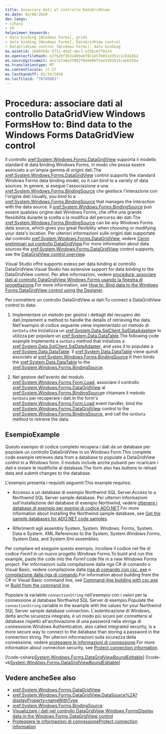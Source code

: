 ```yaml
---
title: Associare dati al controllo DataGridView
ms.date: 02/08/2019
dev_langs:
- csharp
- vb
helpviewer_keywords:
- data binding [Windows Forms], grids
- data binding [Windows Forms], DataGridView control
- DataGridView control [Windows Forms], data binding
ms.assetid: 1660f69c-5711-45d2-abc1-e25bc6779124
ms.openlocfilehash: e2762bf363a469abf8c1e57b851d351c1cb41b62
ms.sourcegitcommit: de17a7a0a37042f0d4406f5ae5393531caeb25ba
ms.translationtype: MT
ms.contentlocale: it-IT
ms.lasthandoff: 01/24/2020
ms.locfileid: "76745083"
---
```

# <a name="how-to-bind-data-to-the-windows-forms-datagridview-control"></a><span data-ttu-id="5f89b-102">Procedura: associare dati al controllo DataGridView Windows Forms</span><span class="sxs-lookup"><span data-stu-id="5f89b-102">How to: Bind data to the Windows Forms DataGridView control</span></span>

<span data-ttu-id="5f89b-103">Il controllo <xref:System.Windows.Forms.DataGridView> supporta il modello standard di data binding Windows Forms, in modo che possa essere associato a un'ampia gamma di origini dati.</span><span class="sxs-lookup"><span data-stu-id="5f89b-103">The <xref:System.Windows.Forms.DataGridView> control supports the standard Windows Forms data binding model, so it can bind to a variety of data sources.</span></span> <span data-ttu-id="5f89b-104">In genere, si esegue l'associazione a una <xref:System.Windows.Forms.BindingSource> che gestisce l'interazione con l'origine dati.</span><span class="sxs-lookup"><span data-stu-id="5f89b-104">Usually, you bind to a <xref:System.Windows.Forms.BindingSource> that manages the interaction with the data source.</span></span> <span data-ttu-id="5f89b-105">Il <xref:System.Windows.Forms.BindingSource> può essere qualsiasi origine dati Windows Forms, che offre una grande flessibilità durante la scelta o la modifica del percorso dei dati.</span><span class="sxs-lookup"><span data-stu-id="5f89b-105">The <xref:System.Windows.Forms.BindingSource> can be any Windows Forms data source, which gives you great flexibility when choosing or modifying your data's location.</span></span> <span data-ttu-id="5f89b-106">Per ulteriori informazioni sulle origini dati supportate dal controllo <xref:System.Windows.Forms.DataGridView>, vedere [Cenni preliminari sul controllo DataGridView](datagridview-control-overview-windows-forms.md).</span><span class="sxs-lookup"><span data-stu-id="5f89b-106">For more information about data sources the <xref:System.Windows.Forms.DataGridView> control supports, see the [DataGridView control overview](datagridview-control-overview-windows-forms.md).</span></span>  

<span data-ttu-id="5f89b-107">Visual Studio offre supporto esteso per data binding al controllo DataGridView.</span><span class="sxs-lookup"><span data-stu-id="5f89b-107">Visual Studio has extensive support for data binding to the DataGridView control.</span></span> <span data-ttu-id="5f89b-108">Per altre informazioni, vedere [procedura: associare dati al controllo DataGridView Windows Forms usando la finestra di progettazione](bind-data-to-the-datagrid-using-the-designer.md).</span><span class="sxs-lookup"><span data-stu-id="5f89b-108">For more information, see [How to: Bind data to the Windows Forms DataGridView control using the Designer](bind-data-to-the-datagrid-using-the-designer.md).</span></span>  

<span data-ttu-id="5f89b-109">Per connettere un controllo DataGridView ai dati:</span><span class="sxs-lookup"><span data-stu-id="5f89b-109">To connect a DataGridView control to data:</span></span>

1. <span data-ttu-id="5f89b-110">Implementare un metodo per gestire i dettagli del recupero dei dati.</span><span class="sxs-lookup"><span data-stu-id="5f89b-110">Implement a method to handle the details of retrieving the data.</span></span> <span data-ttu-id="5f89b-111">Nell'esempio di codice seguente viene implementato un metodo di `GetData` che Inizializza un <xref:System.Data.SqlClient.SqlDataAdapter>e lo utilizza per popolare un <xref:System.Data.DataTable>.</span><span class="sxs-lookup"><span data-stu-id="5f89b-111">The following code example implements a `GetData` method that initializes a <xref:System.Data.SqlClient.SqlDataAdapter>, and uses it to populate a <xref:System.Data.DataTable>.</span></span> <span data-ttu-id="5f89b-112">Il <xref:System.Data.DataTable> viene quindi associato al <xref:System.Windows.Forms.BindingSource>.</span><span class="sxs-lookup"><span data-stu-id="5f89b-112">It then binds the <xref:System.Data.DataTable> to the <xref:System.Windows.Forms.BindingSource>.</span></span> 

2. <span data-ttu-id="5f89b-113">Nel gestore dell'evento del modulo <xref:System.Windows.Forms.Form.Load>, associare il controllo <xref:System.Windows.Forms.DataGridView> al <xref:System.Windows.Forms.BindingSource>e chiamare il metodo `GetData` per recuperare i dati.</span><span class="sxs-lookup"><span data-stu-id="5f89b-113">In the form's <xref:System.Windows.Forms.Form.Load> event handler, bind the <xref:System.Windows.Forms.DataGridView> control to the <xref:System.Windows.Forms.BindingSource>, and call the `GetData` method to retrieve the data.</span></span>  

## <a name="example"></a><span data-ttu-id="5f89b-114">Esempio</span><span class="sxs-lookup"><span data-stu-id="5f89b-114">Example</span></span>

<span data-ttu-id="5f89b-115">Questo esempio di codice completo recupera i dati da un database per popolare un controllo DataGridView in un Windows Form.</span><span class="sxs-lookup"><span data-stu-id="5f89b-115">This complete code example retrieves data from a database to populate a DataGridView control in a Windows form.</span></span> <span data-ttu-id="5f89b-116">Il modulo include anche pulsanti per ricaricare i dati e inviare le modifiche al database.</span><span class="sxs-lookup"><span data-stu-id="5f89b-116">The form also has buttons to reload data and submit changes to the database.</span></span>  

<span data-ttu-id="5f89b-117">L'esempio presenta i requisiti seguenti:</span><span class="sxs-lookup"><span data-stu-id="5f89b-117">This example requires:</span></span> 

- <span data-ttu-id="5f89b-118">Accesso a un database di esempio Northwind SQL Server.</span><span class="sxs-lookup"><span data-stu-id="5f89b-118">Access to a Northwind SQL Server sample database.</span></span> <span data-ttu-id="5f89b-119">Per ulteriori informazioni sull'installazione del database di esempio Northwind, vedere [ottenere i database di esempio per esempi di codice ADO.NET](../../data/adonet/sql/linq/downloading-sample-databases.md).</span><span class="sxs-lookup"><span data-stu-id="5f89b-119">For more information about installing the Northwind sample database, see [Get the sample databases for ADO.NET code samples](../../data/adonet/sql/linq/downloading-sample-databases.md).</span></span> 

- <span data-ttu-id="5f89b-120">Riferimenti agli assembly System, System. Windows. Forms, System. Data e System. XML.</span><span class="sxs-lookup"><span data-stu-id="5f89b-120">References to the System, System.Windows.Forms, System.Data, and System.Xml assemblies.</span></span>  

<span data-ttu-id="5f89b-121">Per compilare ed eseguire questo esempio, incollare il codice nel file di codice *Form1* in un nuovo progetto Windows Forms.</span><span class="sxs-lookup"><span data-stu-id="5f89b-121">To build and run this example, paste the code into the *Form1* code file in a new Windows Forms project.</span></span> <span data-ttu-id="5f89b-122">Per informazioni sulla compilazione dalla riga C# di comando o Visual Basic, vedere compilazione dalla [riga di comando con csc. exe](../../../csharp/language-reference/compiler-options/command-line-building-with-csc-exe.md) o [compilazione dalla riga di comando](../../../visual-basic/reference/command-line-compiler/building-from-the-command-line.md).</span><span class="sxs-lookup"><span data-stu-id="5f89b-122">For information about building from the C# or Visual Basic command line, see [Command-line building with csc.exe](../../../csharp/language-reference/compiler-options/command-line-building-with-csc-exe.md) or [Build from the command line](../../../visual-basic/reference/command-line-compiler/building-from-the-command-line.md).</span></span>  
  
<span data-ttu-id="5f89b-123">Popolare la variabile `connectionString` nell'esempio con i valori per la connessione al database Northwind SQL Server di esempio.</span><span class="sxs-lookup"><span data-stu-id="5f89b-123">Populate the `connectionString` variable in the example with the values for your Northwind SQL Server sample database connection.</span></span> <span data-ttu-id="5f89b-124">L'autenticazione di Windows, detta anche sicurezza integrata, è un modo più sicuro per connettersi al database rispetto all'archiviazione di una password nella stringa di connessione.</span><span class="sxs-lookup"><span data-stu-id="5f89b-124">Windows Authentication, also called integrated security, is a more secure way to connect to the database than storing a password in the connection string.</span></span> <span data-ttu-id="5f89b-125">Per ulteriori informazioni sulla sicurezza della connessione, vedere [proteggere le informazioni di connessione](../../data/adonet/protecting-connection-information.md).</span><span class="sxs-lookup"><span data-stu-id="5f89b-125">For more information about connection security, see [Protect connection information](../../data/adonet/protecting-connection-information.md).</span></span>  

[!code-csharp[System.Windows.Forms.DataGridViewBoundEditable](~/samples/snippets/csharp/VS_Snippets_Winforms/System.Windows.Forms.DataGridViewBoundEditable/CS/datagridviewboundeditable.cs)]
[!code-vb[System.Windows.Forms.DataGridViewBoundEditable](~/samples/snippets/visualbasic/VS_Snippets_Winforms/System.Windows.Forms.DataGridViewBoundEditable/VB/datagridviewboundeditable.vb)]  
  
## <a name="see-also"></a><span data-ttu-id="5f89b-126">Vedere anche</span><span class="sxs-lookup"><span data-stu-id="5f89b-126">See also</span></span>

- <xref:System.Windows.Forms.DataGridView>
- <xref:System.Windows.Forms.DataGridView.DataSource%2A?displayProperty=nameWithType>
- <xref:System.Windows.Forms.BindingSource>
- [<span data-ttu-id="5f89b-127">Visualizzare i dati nel controllo DataGridView Windows Forms</span><span class="sxs-lookup"><span data-stu-id="5f89b-127">Display data in the Windows Forms DataGridView control</span></span>](displaying-data-in-the-windows-forms-datagridview-control.md)
- [<span data-ttu-id="5f89b-128">Proteggere le informazioni di connessione</span><span class="sxs-lookup"><span data-stu-id="5f89b-128">Protect connection information</span></span>](../../data/adonet/protecting-connection-information.md)
